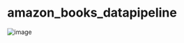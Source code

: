 # amazon_books_datapipeline
![image](https://github.com/user-attachments/assets/8680e77c-b8f9-4140-ad4d-b2a6c36114a3)
